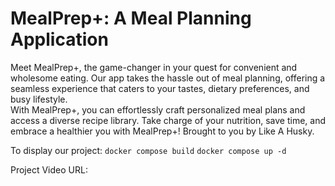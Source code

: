 # MealPrep+: A Meal Planning Application

Meet MealPrep+, the game-changer in your quest for convenient and wholesome eating. Our app takes the hassle out of meal planning, offering a seamless experience that caters to your tastes, dietary preferences, and busy lifestyle.  
With MealPrep+, you can effortlessly craft personalized meal plans and access a diverse recipe library. Take charge of your nutrition, save time, and embrace a healthier you with MealPrep+! Brought to you by Like A Husky.


To display our project:
`docker compose build`
`docker compose up -d`


Project Video URL:

